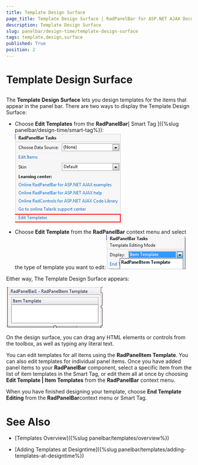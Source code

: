 ```yaml
---
title: Template Design Surface
page_title: Template Design Surface | RadPanelBar for ASP.NET AJAX Documentation
description: Template Design Surface
slug: panelbar/design-time/template-design-surface
tags: template,design,surface
published: True
position: 2
---
```


# Template Design Surface



## 

The **Template Design Surface** lets you design templates for the items that appear in the panel bar. There are two ways to display the Template Design Surface:

* Choose **Edit Templates** from the **RadPanelBar**[ Smart Tag ]({%slug panelbar/design-time/smart-tag%}):
![Smart Tag Edit Templates](images/panelbar_smarttagedittemplates.png)

* Choose **Edit Template** from the **RadPanelBar** context menu and select the type of template you want to edit:![Edit Template Menu](images/panelbar_edittemplatemenu.png)

Either way, The Template Design Surface appears:

![Template Design Surface](images/panelbar_templatedesignsurface.png)

On the design surface, you can drag any HTML elements or controls from the toolbox, as well as typing any literal text.

You can edit templates for all items using the **RadPanelItem Template**. You can also edit templates for individual panel items. Once you have added panel items to your **RadPanelBar** component, select a specific item from the list of item templates in the Smart Tag, or edit them all at once by choosing **Edit Template | Item Templates** from the **RadPanelBar** context menu.

When you have finished designing your template, choose **End Template Editing** from the **RadPanelBar**context menu or Smart Tag.

# See Also

 * [Templates Overview]({%slug panelbar/templates/overview%})

 * [Adding Templates at Designtime]({%slug panelbar/templates/adding-templates-at-designtime%})
